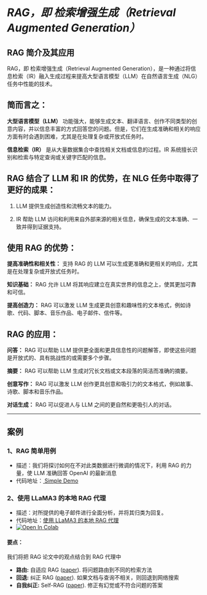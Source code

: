 # *RAG，即 检索增强生成（Retrieval Augmented Generation）*
## RAG 简介及其应用
RAG，即 检索增强生成（Retrieval Augmented Generation），是一种通过将信息检索（IR）融入生成过程来提高大型语言模型（LLM）在自然语言生成（NLG）任务中性能的技术。

## 简而言之：

**大型语言模型（LLM）** 功能强大，能够生成文本、翻译语言、创作不同类型的创意内容，并以信息丰富的方式回答您的问题。但是，它们在生成准确和相关的响应方面有时会遇到困难，尤其是在处理复杂或开放式任务时。

**信息检索（IR）** 是从大量数据集合中查找相关文档或信息的过程。IR 系统擅长识别和检索与特定查询或关键字匹配的信息。

## RAG 结合了 LLM 和 IR 的优势，在 NLG 任务中取得了更好的成果：

1. LLM 提供生成创造性和流畅文本的能力。

2. IR 帮助 LLM 访问和利用来自外部来源的相关信息，确保生成的文本准确、一致并得到证据支持。

## 使用 RAG 的优势：

**提高准确性和相关性：** 支持 RAG 的 LLM 可以生成更准确和更相关的响应，尤其是在处理复杂或开放式任务时。

**知识基础：** RAG 允许 LLM 将其响应建立在真实世界的信息之上，使其更加可靠和可信。

**提高创造力：** RAG 可以激发 LLM 生成更具创意和趣味性的文本格式，例如诗歌、代码、脚本、音乐作品、电子邮件、信件等。

## RAG 的应用：

**问答：** RAG 可以帮助 LLM 提供更全面和更具信息性的问题解答，即使这些问题是开放式的、具有挑战性的或需要多个步骤。

**摘要：** RAG 可以帮助 LLM 生成对冗长文档或文本段落的简洁而准确的摘要。

**创意写作：** RAG 可以激发 LLM 创作更具创意和吸引力的文本格式，例如故事、诗歌、脚本和音乐作品。

**对话生成：** RAG 可以促进人与 LLM 之间的更自然和更吸引人的对话。

---

## 案例

### 1、RAG 简单用例
- 描述：我们将探讨如何在不对此类数据进行微调的情况下，利用 RAG 的力量，使 LLM 准确回答 OpenAI 的最新消息
- 代码地址：[ Simple Demo](./simple_demo/)



### 2、使用 LLaMA3 的本地 RAG 代理
- 描述：对所提供的电子邮件进行全面分析，并将其归类为回复。
- 代码地址：[使用 LLaMA3 的本地 RAG 代理](./langgraph_rag_agent_llama3_local.ipynb)
- <a target="_blank" href="https://colab.research.google.com/github/mcks2000/llm_notebooks/blob/main/rag/langgraph_rag_agent_llama3_local.ipynb">
  <img src="https://colab.research.google.com/assets/colab-badge.svg" alt="Open In Colab"/>
</a>

#### 要点：
我们将把 RAG 论文中的观点结合到 RAG 代理中
- **路由:**  自适应 RAG ([paper](https://arxiv.org/abs/2403.14403)). 将问题路由到不同的检索方法
- **回退:** 纠正 RAG ([paper](https://arxiv.org/pdf/2401.15884.pdf)). 如果文档与查询不相关，则回退到网络搜索
- **自我纠正:** Self-RAG ([paper](https://arxiv.org/abs/2310.11511)). 修正有幻觉或不符合问题的答案
